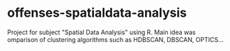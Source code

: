 # offenses-spatialdata-analysis
Project for subject "Spatial Data Analysis" using R. 
Main idea was omparison of clustering algorithms such as HDBSCAN, DBSCAN, OPTICS...
